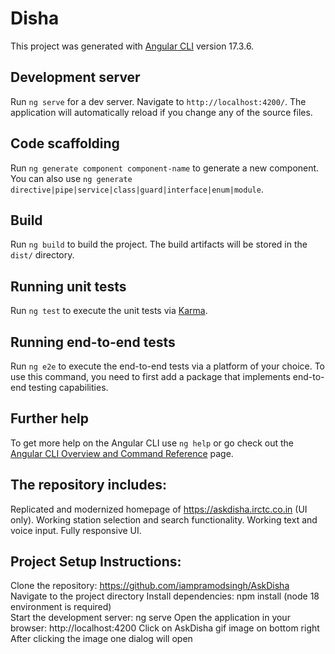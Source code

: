 # Disha

This project was generated with [Angular CLI](https://github.com/angular/angular-cli) version 17.3.6.

## Development server

Run `ng serve` for a dev server. Navigate to `http://localhost:4200/`. The application will automatically reload if you change any of the source files.

## Code scaffolding

Run `ng generate component component-name` to generate a new component. You can also use `ng generate directive|pipe|service|class|guard|interface|enum|module`.

## Build

Run `ng build` to build the project. The build artifacts will be stored in the `dist/` directory.

## Running unit tests

Run `ng test` to execute the unit tests via [Karma](https://karma-runner.github.io).

## Running end-to-end tests

Run `ng e2e` to execute the end-to-end tests via a platform of your choice. To use this command, you need to first add a package that implements end-to-end testing capabilities.

## Further help

To get more help on the Angular CLI use `ng help` or go check out the [Angular CLI Overview and Command Reference](https://angular.io/cli) page.


## The repository includes:

Replicated and modernized homepage of https://askdisha.irctc.co.in (UI only).
Working station selection and search functionality.
Working text and voice input.
Fully responsive UI.

##  Project Setup Instructions:  
  Clone the repository:  https://github.com/iampramodsingh/AskDisha  
  Navigate to the project directory
  Install dependencies: npm install (node 18 environment is required)  
  Start the development server: ng serve
  Open the application in your browser:  http://localhost:4200
  Click on AskDisha gif image on bottom right
  After clicking the image one dialog will open
